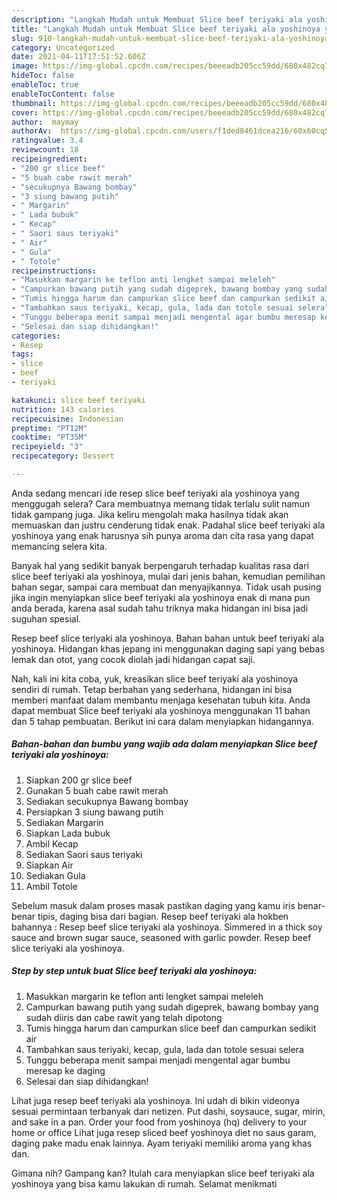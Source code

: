 ```yaml
---
description: "Langkah Mudah untuk Membuat Slice beef teriyaki ala yoshinoya yang Enak Banget"
title: "Langkah Mudah untuk Membuat Slice beef teriyaki ala yoshinoya yang Enak Banget"
slug: 910-langkah-mudah-untuk-membuat-slice-beef-teriyaki-ala-yoshinoya-yang-enak-banget
category: Uncategorized
date: 2021-04-11T17:51:52.606Z
image: https://img-global.cpcdn.com/recipes/beeeadb205cc59dd/680x482cq70/slice-beef-teriyaki-ala-yoshinoya-foto-resep-utama.jpg
hideToc: false
enableToc: true
enableTocContent: false
thumbnail: https://img-global.cpcdn.com/recipes/beeeadb205cc59dd/680x482cq70/slice-beef-teriyaki-ala-yoshinoya-foto-resep-utama.jpg
cover: https://img-global.cpcdn.com/recipes/beeeadb205cc59dd/680x482cq70/slice-beef-teriyaki-ala-yoshinoya-foto-resep-utama.jpg
author:  maymay
authorAv:  https://img-global.cpcdn.com/users/f1ded8461dcea216/60x60cq50/avatar.jpg
ratingvalue: 3.4
reviewcount: 18
recipeingredient:
- "200 gr slice beef"
- "5 buah cabe rawit merah"
- "secukupnya Bawang bombay"
- "3 siung bawang putih"
- " Margarin"
- " Lada bubuk"
- " Kecap"
- " Saori saus teriyaki"
- " Air"
- " Gula"
- " Totole"
recipeinstructions:
- "Masukkan margarin ke teflon anti lengket sampai meleleh"
- "Campurkan bawang putih yang sudah digeprek, bawang bombay yang sudah diiris dan cabe rawit yang telah dipotong"
- "Tumis hingga harum dan campurkan slice beef dan campurkan sedikit air"
- "Tambahkan saus teriyaki, kecap, gula, lada dan totole sesuai selera"
- "Tunggu beberapa menit sampai menjadi mengental agar bumbu meresap ke daging"
- "Selesai dan siap dihidangkan!"
categories:
- Resep
tags:
- slice
- beef
- teriyaki

katakunci: slice beef teriyaki 
nutrition: 143 calories
recipecuisine: Indonesian
preptime: "PT12M"
cooktime: "PT35M"
recipeyield: "3"
recipecategory: Dessert

---
```



Anda sedang mencari ide resep slice beef teriyaki ala yoshinoya yang menggugah selera? Cara membuatnya memang tidak terlalu sulit namun tidak gampang juga. Jika keliru mengolah maka hasilnya tidak akan memuaskan dan justru cenderung tidak enak. Padahal slice beef teriyaki ala yoshinoya yang enak harusnya sih punya aroma dan cita rasa yang dapat memancing selera kita.


Banyak hal yang sedikit banyak berpengaruh terhadap kualitas rasa dari slice beef teriyaki ala yoshinoya, mulai dari jenis bahan, kemudian pemilihan bahan segar, sampai cara membuat dan menyajikannya. Tidak usah pusing jika ingin menyiapkan slice beef teriyaki ala yoshinoya enak di mana pun anda berada, karena asal sudah tahu triknya maka hidangan ini bisa jadi suguhan spesial.

Resep beef slice teriyaki ala yoshinoya. Bahan bahan untuk beef teriyaki ala yoshinoya. Hidangan khas jepang ini menggunakan daging sapi yang bebas lemak dan otot, yang cocok diolah jadi hidangan capat saji.


Nah, kali ini kita coba, yuk, kreasikan slice beef teriyaki ala yoshinoya sendiri di rumah. Tetap berbahan yang sederhana, hidangan ini bisa memberi manfaat dalam membantu menjaga kesehatan tubuh kita. Anda dapat membuat Slice beef teriyaki ala yoshinoya menggunakan 11 bahan dan 5 tahap pembuatan. Berikut ini cara dalam menyiapkan hidangannya.

<!--inarticleads1-->

##### Bahan-bahan dan bumbu yang wajib ada dalam menyiapkan Slice beef teriyaki ala yoshinoya:

1. Siapkan 200 gr slice beef
1. Gunakan 5 buah cabe rawit merah
1. Sediakan secukupnya Bawang bombay
1. Persiapkan 3 siung bawang putih
1. Sediakan  Margarin
1. Siapkan  Lada bubuk
1. Ambil  Kecap
1. Sediakan  Saori saus teriyaki
1. Siapkan  Air
1. Sediakan  Gula
1. Ambil  Totole


Sebelum masuk dalam proses masak pastikan daging yang kamu iris benar-benar tipis, daging bisa dari bagian. Resep beef teriyaki ala hokben bahannya : Resep beef slice teriyaki ala yoshinoya. Simmered in a thick soy sauce and brown sugar sauce, seasoned with garlic powder. Resep beef slice teriyaki ala yoshinoya. 

<!--inarticleads2-->

##### Step by step untuk buat Slice beef teriyaki ala yoshinoya:

1. Masukkan margarin ke teflon anti lengket sampai meleleh
1. Campurkan bawang putih yang sudah digeprek, bawang bombay yang sudah diiris dan cabe rawit yang telah dipotong
1. Tumis hingga harum dan campurkan slice beef dan campurkan sedikit air
1. Tambahkan saus teriyaki, kecap, gula, lada dan totole sesuai selera
1. Tunggu beberapa menit sampai menjadi mengental agar bumbu meresap ke daging
1. Selesai dan siap dihidangkan!

Lihat juga resep beef teriyaki ala yoshinoya. Ini udah di bikin videonya sesuai permintaan terbanyak dari netizen. Put dashi, soysauce, sugar, mirin, and sake in a pan. Order your food from yoshinoya (hq) delivery to your home or office Lihat juga resep sliced beef yoshinoya diet no saus garam, daging pake madu enak lainnya. Ayam teriyaki memiliki aroma yang khas dan. 

Gimana nih? Gampang kan? Itulah cara menyiapkan slice beef teriyaki ala yoshinoya yang bisa kamu lakukan di rumah. Selamat menikmati
